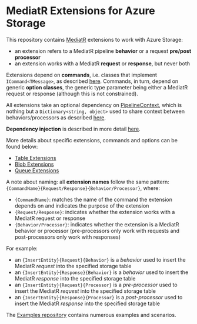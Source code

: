 # MediatR Extensions for Azure Storage

This repository contains [MediatR](https://github.com/jbogard/MediatR) extensions to work with Azure Storage:
- an extension refers to a MediatR pipeline **behavior** or a request **pre/post processor**
- an extension works with a MediatR **request** or **response**, but never both

Extensions depend on **commands**, i.e. classes that implement `ICommand<TMessage>`, as described [here](https://github.com/fabio-marini/MediatR.Extensions.Abstractions). Commands, in turn, depend on generic **option classes**, the generic type parameter being either a MediatR request or response (although this is not constrained).

All extensions take an optional dependency on [PipelineContext][pc], which is nothing but a `Dictionary<string, object>` used to share context between behaviors/processors as described [here](https://jimmybogard.com/sharing-context-in-mediatr-pipelines/).

[pc]: https://github.com/fabio-marini/MediatR.Extensions.Abstractions/blob/master/MediatR.Extensions.Abstractions/PipelineContext.cs

**Dependency injection** is described in more detail [here](./docs/DependencyInjection.md).

More details about specific extensions, commands and options can be found below:
- [Table Extensions](./docs/TableExtensions.md)
- [Blob Extensions](./docs/BlobExtensions.md)
- [Queue Extensions](./docs/QueueExtensions.md)

A note about naming: all **extension names** follow the same pattern: `{CommandName}{Request/Response}{Behavior/Processor}`, where:
- `{CommandName}`: matches the name of the command the extension depends on and indicates the purpose of the extension
- `{Request/Response}`: indicates whether the extension works with a MediatR request or response
- `{Behavior/Processor}`: indicates whether the extension is a MediatR behavior or processor (pre-processors only work with requests and post-processors only work with responses)

For example:
- an `{InsertEntity}{Request}{Behavior}` is a *behavior* used to insert the MediatR *request* into the specified storage table
- an `{InsertEntity}{Response}{Behavior}` is a *behavior* used to insert the MediatR *response* into the specified storage table
- an `{InsertEntity}{Request}{Processor}` is a *pre-processor* used to insert the MediatR *request* into the specified storage table
- an `{InsertEntity}{Response}{Processor}` is a *post-processor* used to insert the MediatR *response* into the specified storage table

The [Examples repository](https://github.com/fabio-marini/MediatR.Extensions.Examples) contains numerous examples and scenarios.
